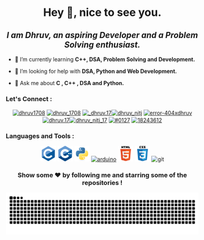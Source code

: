 <h1 align="center">Hey 👋, nice to see you.</h1>
<h2 align = "center"><b><i>I am Dhruv, an aspiring Developer and a Problem Solving enthusiast.</b></i></h2>

- 🌱 I’m currently learning **C++, DSA, Problem Solving and Development.**

- 🤝 I’m looking for help with **DSA, Python and Web Development.**

- 💬 Ask me about **C , C++ , DSA and Python.**
<h3 align="left">Let's Connect : </h3>
<p align="center">
<a href="https://linkedin.com/in/dhruv1708" target="blank"><img align="center" src="https://raw.githubusercontent.com/rahuldkjain/github-profile-readme-generator/master/src/images/icons/Social/linked-in-alt.svg" alt="dhruv1708" height="30" width="40" /></a>
<a href="https://twitter.com/DhruvYadav__" target="blank"><img align="center" src="https://raw.githubusercontent.com/rahuldkjain/github-profile-readme-generator/master/src/images/icons/Social/twitter.svg" alt="dhruv_1708" height="30" width="40" /></a>
<a href="https://instagram.com/_dhruv.17" target="blank"><img align="center" src="https://raw.githubusercontent.com/rahuldkjain/github-profile-readme-generator/master/src/images/icons/Social/instagram.svg" alt="_dhruv.17" height="30" width="40" /></a><a href="https://www.hackerrank.com/dhruv_nitj" target="blank"><img align="center" src="https://raw.githubusercontent.com/rahuldkjain/github-profile-readme-generator/master/src/images/icons/Social/hackerrank.svg" alt="dhruv_nitj" height="30" width="40" /></a>
<a href="https://leetcode.com/soap_mactavish/" target="blank"><img align="center" src="https://raw.githubusercontent.com/rahuldkjain/github-profile-readme-generator/master/src/images/icons/Social/leet-code.svg" alt="error-404xdhruv" height="30" width="40" /></a><a href="https://codeforces.com/profile/dhruv.17" target="blank"><img align="center" src="https://raw.githubusercontent.com/rahuldkjain/github-profile-readme-generator/master/src/images/icons/Social/codeforces.svg" alt="dhruv.17" height="30" width="40" /></a><a href="https://www.codechef.com/users/dhruv_nitj_17" target="blank"><img align="center" src="https://cdn.jsdelivr.net/npm/simple-icons@3.1.0/icons/codechef.svg" alt="dhruv_nitj_17" height="30" width="40" /></a>
<a href="https://discord.gg/#0127" target="blank"><img align="center" src="https://raw.githubusercontent.com/rahuldkjain/github-profile-readme-generator/master/src/images/icons/Social/discord.svg" alt="#0127" height="30" width="40" /></a>
<a href="https://stackoverflow.com/users/18243612" target="blank"><img align="center" src="https://raw.githubusercontent.com/rahuldkjain/github-profile-readme-generator/master/src/images/icons/Social/stack-overflow.svg" alt="18243612" height="30" width="40" /></a>
  
<h3 align="left">Languages and Tools :</h3>
<p align="center">
<a href="https://www.cprogramming.com/" target="_blank" rel="noreferrer"><img src="https://raw.githubusercontent.com/devicons/devicon/master/icons/c/c-original.svg" alt="c" width="40" height="40"/></a>  
<a href="https://www.w3schools.com/cpp/" target="_blank" rel="noreferrer"><img src="https://raw.githubusercontent.com/devicons/devicon/master/icons/cplusplus/cplusplus-original.svg" alt="cplusplus" width="40" height="40"/></a>  
<a href="https://www.python.org" target="_blank"> <img src="https://raw.githubusercontent.com/devicons/devicon/master/icons/python/python-original.svg" alt="python" width="40" height="40"/></a>  
<a href="https://www.arduino.cc/" target="_blank" rel="noreferrer"> <img src="https://cdn.worldvectorlogo.com/logos/arduino-1.svg" alt="arduino" width="40" height="40"/></a>  
<a href="https://git-scm.com/" target="_blank"><a href="https://www.w3.org/html/" target="_blank"><img src="https://raw.githubusercontent.com/devicons/devicon/master/icons/html5/html5-original-wordmark.svg" alt="html5" width="40" height="40"/></a>  
<a href="https://www.w3schools.com/css/" target="_blank"> <img src="https://raw.githubusercontent.com/devicons/devicon/master/icons/css3/css3-original-wordmark.svg" alt="css3" width="40" height="40"/></a>  
<a><img src="https://www.vectorlogo.zone/logos/git-scm/git-scm-icon.svg" alt="git" width="40" height="40"/></a>

</p>

<div align="center">

### Show some ❤️ by following me and starring some of the repositories !

![Snake animation](https://raw.githubusercontent.com/error-404xdhruv/error-404xdhruv/output/github-contribution-grid-snake.svg)
</div>
